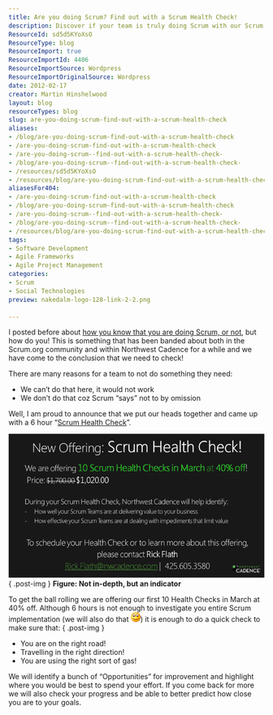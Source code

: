 ```yaml
---
title: Are you doing Scrum? Find out with a Scrum Health Check!
description: Discover if your team is truly doing Scrum with our Scrum Health Check! Identify improvement opportunities and ensure you're on the right path to success.
ResourceId: sd5d5KYoXsO
ResourceType: blog
ResourceImport: true
ResourceImportId: 4406
ResourceImportSource: Wordpress
ResourceImportOriginalSource: Wordpress
date: 2012-02-17
creator: Martin Hinshelwood
layout: blog
resourceTypes: blog
slug: are-you-doing-scrum-find-out-with-a-scrum-health-check
aliases:
- /blog/are-you-doing-scrum-find-out-with-a-scrum-health-check
- /are-you-doing-scrum-find-out-with-a-scrum-health-check
- /are-you-doing-scrum--find-out-with-a-scrum-health-check-
- /blog/are-you-doing-scrum--find-out-with-a-scrum-health-check-
- /resources/sd5d5KYoXsO
- /resources/blog/are-you-doing-scrum-find-out-with-a-scrum-health-check
aliasesFor404:
- /are-you-doing-scrum-find-out-with-a-scrum-health-check
- /blog/are-you-doing-scrum-find-out-with-a-scrum-health-check
- /are-you-doing-scrum--find-out-with-a-scrum-health-check-
- /blog/are-you-doing-scrum--find-out-with-a-scrum-health-check-
- /resources/blog/are-you-doing-scrum-find-out-with-a-scrum-health-check
tags:
- Software Development
- Agile Frameworks
- Agile Project Management
categories:
- Scrum
- Social Technologies
preview: nakedalm-logo-128-link-2-2.png

---
```

I posted before about [how you know that you are doing Scrum, or not](http://blog.hinshelwood.com/are-you-doing-scrum-really/), but how do you! This is something that has been banded about both in the Scrum.org community and within Northwest Cadence for a while and we have come to the conclusion that we need to check!

There are many reasons for a team to not do something they need:

- We can’t do that here, it would not work
- We don’t do that coz Scrum “says” not to by omission

Well, I am proud to announce that we put our heads together and came up with a 6 hour “[Scrum Health Check](http://www.nwcadence.com/HealthCheckScrum.pdf)”.

[![image](images/image_thumb4-1-1.png "image")](http://blog.hinshelwood.com/files/2012/02/image4.png)  
{ .post-img }
**Figure: Not in-depth, but an indicator**

To get the ball rolling we are offering our first 10 Health Checks in March at 40% off. Although 6 hours is not enough to investigate you entire Scrum implementation (we will also do that ![Smile](images/wlEmoticon-smile-3-3.png)) it is enough to do a quick check to make sure that:
{ .post-img }

- You are on the right road!
- Travelling in the right direction!
- You are using the right sort of gas!

We will identify a bunch of “Opportunities” for improvement and highlight where you would be best to spend your effort. If you come back for more we will also check your progress and be able to better predict how close you are to your goals.
